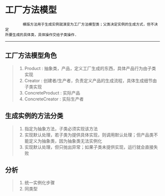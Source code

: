 # 工厂方法模型
            模版方法用于生成实例就演变为工厂方法模型类；父类决定实例的生成方式，但不决定
    所要生成的具体类，具体操作交给子类操作.
-----------------------------------------------------------------------------

## 工厂方法模型角色

> 1. Product : 抽象类，产品，定义工厂生成的东西，具体产品行为由子类实现
> 2. Creator : 创建者/生产者，负责定义产品的生成流程，具体生成细节由子类实现
> 3. ConcreteProduct : 实际产品
> 4. ConcreteCreator : 实际生产者

## 生成实例的方法分类

> 1. 指定为抽象方法，子类必须实现该方法
> 2. 实现默认处理，若子类为提供具体实现，则调用默认处理；但产品类不能定义为抽象类，因为抽象类无法实例化
> 3. 实现默认处理，但只抛出异常；如果子类未提供实现，运行就会直接失败


## 分析

> 1. 统一实例化步骤
> 2. 同类型